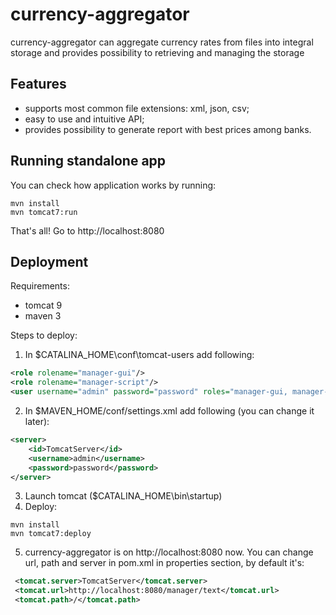 currency-aggregator
========

currency-aggregator can aggregate currency rates from files into integral storage
and provides possibility to retrieving and managing the storage


Features
--------

- supports most common file extensions: xml, json, csv;
- easy to use and intuitive API;
- provides possibility to generate report with best prices among banks.

Running standalone app
------------

You can check how application works by running:
```
mvn install 
mvn tomcat7:run
```    
That's all! 
Go to http://localhost:8080 

Deployment
------------

Requirements:
- tomcat 9
- maven 3

Steps to deploy:

1) In $CATALINA_HOME\conf\tomcat-users add following:
```xml
<role rolename="manager-gui"/>
<role rolename="manager-script"/>
<user username="admin" password="password" roles="manager-gui, manager-script"/>
```
2) In $MAVEN_HOME/conf/settings.xml add following (you can change it later):
```xml
<server>
    <id>TomcatServer</id>
    <username>admin</username>
    <password>password</password>
</server>
```
3) Launch tomcat ($CATALINA_HOME\bin\startup)
4) Deploy:
```
mvn install 
mvn tomcat7:deploy
```
5) currency-aggregator is on http://localhost:8080 now.
You can change url, path and server in pom.xml in properties section, by default it's:
```xml
 <tomcat.server>TomcatServer</tomcat.server>
 <tomcat.url>http://localhost:8080/manager/text</tomcat.url>
 <tomcat.path>/</tomcat.path>
```
